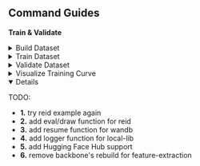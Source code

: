 ## Command Guides

**Train & Validate**

<details close>

<summary> Build Dataset </summary>

Run this comand, make sure your folder format is follow:

```bash
<pytorch-toolkit-dev> ~$ # build dataset for train and validate
<pytorch-toolkit-dev> ~$ ln -s /data/exp-data/* dataset/
```

```bash
<pytorch-toolkit-dev> <timm-dev branch>
    ├── cfgs
    │   └── base-regnety_redution_040.ra3_in1k.yaml
    ├── dataset
    │   ├── 1.jpg
    │   ├── <your datasets> # train/validate data
    │   ├── simsun.ttc # chinese fonts
    │   └── README.md
    ├── docs
    │   ├── demo4reid.jpg
    │   ├── INSTALL.md
    │   ├── model-zoo
    │   └── requirements.txt
    ├── local_lib
    │   ├── data
    │   ├── models
    │   └── utils
    ├── output 
    │   └── ckpts # .pth model path
    ├── README.md
    └── tools
        ├── before
        ├── deploy
        ├── post
        ├── README.md
        ├── eval_feats.py
        ├── train.py
        └── validate.py
```

</details>

<details close>

<summary> Train Dataset </summary>

```bash
<pytorch-toolkit-dev> ~$ # nohup train 4281 cls with 1k pretrain model; resize-256,crop-224,rand aa, re-0.2;
        torchrun --nproc_per_node=8 --master_port=40401 tools/train.py --config cfgs/base-regnety_redution_040.ra3_in1k.yaml
<pytorch-toolkit-dev> ~$ torchrun ... --config cfgs/removeredundancy/regnety_redution_040.ra3_in1k.yaml
<pytorch-toolkit-dev> ~$ torchrun ... --options model=mobilenetv3_redution_large_100.miil_in21k_ft_in1k
<pytorch-toolkit-dev> ~$ torchrun ... --options model-kwargs="reduction_dim=64"
<pytorch-toolkit-dev> ~$ torchrun ... --options log_wandb=true
```

</details>

<details close>

<summary> Validate Dataset </summary>

```bash
<pytorch-toolkit-dev> ~$ # run validate
        CUDA_VISIBLE_DEVICES=0,1,2,3,4,5,6,7 python tools/validate.py --config <cfgs/your/config/for/val/xx.yaml> \
        --options checkpoint=<your/model/path/xx.pth.tar> 
<pytorch-toolkit-dev> ~$ # run search by gallery
        CUDA_VISIBLE_DEVICES=0,1,2,3,4,5,6,7 python tools/infer_searching.py --config <cfgs/your/config/for/infer/xx-infer.yaml> \
        --options checkpoint=<your/model/path/xx.pth.tar> topk=30
<pytorch-toolkit-dev> ~$ # run recognize
        CUDA_VISIBLE_DEVICES=0,1,2,3,4,5,6,7 python tools/infer_recognising.py --config <cfgs/your/config/for/infer/xx-infer.yaml> \
        --options checkpoint=<your/model/path/xx.pth.tar>
```

- **Feature Extracte & Eval**

```bash
<pytorch-toolkit-dev> ~$ # feat extracte
        CUDA_VISIBLE_DEVICES=0,1,2,3,4,5,6,7 python tools/post/feat_extract.py --config <cfgs/your/config/for/infer/xx-infer.yaml> \
        --options model_classes=629 data_classes=10 checkpoint=<your/model/path/xx.pth.tar> \
        batch_size=512 results_dir=output/feats/blacklist infer_mode=train 
<pytorch-toolkit-dev> ~$ # eval features
        CUDA_VISIBLE_DEVICES=6,7 python tools/evaluate.py -g output/feats/mobilenet_large_100-train.npz -q output/feats/mobilenet_large_100-val.npz
<pytorch-toolkit-dev> ~$ # eval features in sql
        python tools/evaluate.py --eval-sql --set-date 2024-07-27 --brand-id 1386 
```

</details>

<details close>

<summary>Visualize Training Curve</summary>

- **Tensorboard**

Watch [tensorboard](http://localhost:6006/) curve in web after run this commands.

```bash
<pytorch-toolkit-dev> ~$ # add tensorboard dir to train output:
<pytorch-toolkit-dev> ~$ CUDA_VISIBLE_DEVICES=0, ... --options tensorboard=logs
<pytorch-toolkit-dev> ~$ # view the output of tensorboard:
<pytorch-toolkit-dev> ~$ tensorboard --logdir logs/202311xx-000720-regnety_redution_040_ra3_in1k-224
```

- **Wandb**

Watch [wandb](https://wandb.ai/) curve after run this commands.

```bash
<pytorch-toolkit-dev> ~$ # login 
<pytorch-toolkit-dev> ~$ wandb login
<pytorch-toolkit-dev> ~$ # add wandb to train output:
<pytorch-toolkit-dev> ~$ CUDA_VISIBLE_DEVICES=0, ... --options log_wandb=true
```

</details>

<details open>

TODO:
 - **1.** try reid example again
 - **2.** add eval/draw function for reid
 - **3.** add resume function for wandb
 - **4.** add logger function for local-lib
 - **5.** add Hugging Face Hub support
 - **6.** remove backbone's rebuild for feature-extraction

</details>